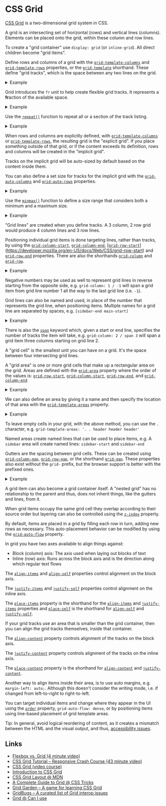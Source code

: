 # CSS Grid

[CSS Grid](https://developer.mozilla.org/en-US/docs/Web/CSS/CSS_Grid_Layout) is a two-dimensional grid system in CSS.

A grid is an intersecting set of horizontal (rows) and vertical lines (columns). Elements can be placed onto the grid, within these column and row lines.

To create a "grid container" use `display: grid` (or `inline-grid`). All direct children become "grid items".

Define rows and columns of a grid with the [`grid-template-columns`](https://developer.mozilla.org/en-US/docs/Web/CSS/grid-template-columns) and [`grid-template-rows`](https://developer.mozilla.org/en-US/docs/Web/CSS/grid-template-rows) properties, or the [`grid-template`](https://developer.mozilla.org/en-US/docs/Web/CSS/grid-template) shorthand. These define "grid tracks", which is the space between any two lines on the grid.

<details><summary>Example</summary>

```css
/* 4x4 grid, where each column track is 150px, and each row track is 50px */
.wrapper {
  display: grid;
  grid-template-columns: 150px 150px 150px 150px;
  grid-template-rows: 50px 50px 50px 50px;
}
```

</details>

Grid introduces the `fr` unit to help create flexible grid tracks. It represents a **fr**action of the available space.

<details><summary>Example</summary>

```css
/* 4 column grid, where all column track are the same size: 1/4 of the container size */
.wrapper {
  display: grid;
  grid-template-columns: 1fr 1fr 1fr 1fr;
}
```

</details>

Use the [`repeat()`](https://developer.mozilla.org/en-US/docs/Web/CSS/repeat) function to repeat all or a section of the track listing.

<details><summary>Example</summary>

```css
/* 4 column grid, where all column track are the same size: 1/4 of the container size */
.wrapper {
  display: grid;
  grid-template-columns: repeat(4, 1fr);
}

/* Same as above */
.wrapper {
  display: grid;
  grid-template-columns: 1fr repeat(1, 1fr 1fr 1fr);
}

/* Same as above */
.wrapper {
  display: grid;
  grid-template-columns: repeat(2, 1fr) 1fr 1fr;
}
```

</details>

When rows and columns are explicitly defined, with [`grid-template-columns`](https://developer.mozilla.org/en-US/docs/Web/CSS/grid-template-columns) or [`grid-template-rows`](https://developer.mozilla.org/en-US/docs/Web/CSS/grid-template-rows), the resulting grid is the "explicit grid". If you place something outside of that grid, or if the content exceeds its definition, rows and columns will be created in the "implicit grid".

Tracks on the implicit grid will be auto-sized by default based on the content inside them.

You can also define a set size for tracks for the implicit grid with the [`grid-auto-columns`](https://developer.mozilla.org/en-US/docs/Web/CSS/grid-auto-columns) and [`grid-auto-rows`](https://developer.mozilla.org/en-US/docs/Web/CSS/grid-auto-rows) properties.

<details><summary>Example</summary>

```css
/* 4 column grid, where all column track are the same size: 1/4 of the container size */
/* Rows in the implicit grid will be 100px tall */
.wrapper {
  display: grid;
  grid-template-columns: repeat(4, 1fr);
  grid-auto-rows: 100px
}
```

</details>

Use the [`minmax()`](https://developer.mozilla.org/en-US/docs/Web/CSS/minmax) function to define a size range that considers both a minimum and a maximum size.

<details><summary>Example</summary>

```css
/* 4 column grid, where all column track are the same size: 1/4 of the container size */
/* Rows in the implicit grid will be at least 100px tall, while having a maximum of its content size */
.wrapper {
  display: grid;
  grid-template-columns: repeat(4, 1fr);
  grid-auto-rows: minmax(100px, auto);
}
```

</details>

"Grid lines" are created when you define tracks. A 3 column, 2 row grid would produce 4 column lines and 3 row lines.

Positioning individual grid items is done targeting lines, rather than tracks, by using the [`grid-column-start`](https://developer.mozilla.org/en-US/docs/Web/CSS/grid-column-start), [`grid-column-end`](https://developer.mozilla.org/en-US/docs/Web/CSS/grid-column-end), [[`grid-row-start`](https://developer.mozilla.org/en-US/docs/Web/CSS/grid-row-start)](https://developer.mozilla.org/en-US/docs/Web/CSS/grid-row-start) and [`grid-row-end`](https://developer.mozilla.org/en-US/docs/Web/CSS/grid-row-end) properties. There are also the shorthands [`grid-column`](https://developer.mozilla.org/en-US/docs/Web/CSS/grid-column) and [`grid-row`](https://developer.mozilla.org/en-US/docs/Web/CSS/grid-row).

<details><summary>Example</summary>

```html
<div class="wrapper">
  <div class="item1">Item 1</div>
  <div class="item2">Item 2</div>
  <div class="item3">Item 3</div>
  <div class="item4">Item 4</div>
</div>
```

```css
.wrapper {
  display: grid;
  grid-template-columns: repeat(3, 1fr);
}

.item1 {
  grid-column-start: 1;
  grid-column-end: 3;
}

.item2 {
  grid-column-start: 3;
  grid-column-end: 4;
  grid-row-start: 1;
  grid-row-end: 3;
}
```

</details>

Negative numbers may be used as well to represent grid lines in reverse starting from the opposite side, e.g. `grid-column: 1 / -1` will span a grid item from grid line number 1 all the way to the last grid line (i.e. `-1`).

Grid lines can also be named and used, in place of the number that represents the grid line, when positioning items. Multiple names for a grid line are separated by spaces, e.g. `[sidebar-end main-start]`

<details><summary>Example</summary>

```css
.wrapper {
  display: grid;
  grid-template-columns: [start] 1fr [middle] 1fr [end];
}

.item1 {
  grid-column: start / middle;
}

.item2 {
  grid-column: middle / end;
}
```

</details>

There is also the [`span`](https://developer.mozilla.org/en-US/docs/Web/CSS/CSS_Grid_Layout/Line-based_Placement_with_CSS_Grid#Using_the_span_keyword) keyword which, given a start or end line, specifies the number of tracks the item will take, e.g. `grid-column: 2 / span 3` will span a grid item three columns starting on grid line 2.

A "grid cell" is the smallest unit you can have on a grid. It's the space between four intersecting grid lines.

A "grid area" is one or more grid cells that make up a rectangular area on the grid. Areas are defined with the [`grid-area`](https://developer.mozilla.org/en-US/docs/Web/CSS/grid-area) property where the order of the values is: [`grid-row-start`](https://developer.mozilla.org/en-US/docs/Web/CSS/grid-row-start), [`grid-column-start`](https://developer.mozilla.org/en-US/docs/Web/CSS/grid-column-start), [`grid-row-end`](https://developer.mozilla.org/en-US/docs/Web/CSS/grid-row-end), and [`grid-column-end`](https://developer.mozilla.org/en-US/docs/Web/CSS/grid-column-end)

<details><summary>Example</summary>

```html
<div class="wrapper">
  <header class="header">Header</header>
  <aside class="sidebar">Sidebar</aside>
  <main class="main">Main</main>
  <footer class="footer">Footer</footer>
</div>
```

```css
/*
  5 column grid, where:
    - The header spans all 5 columns
    - On the next row, the sidebar spans 1 column and the main content the remaining 4 columns
    - And finally, on another row, the footer spans all 5 columns
*/
.wrapper {
  display: grid;
  grid-template-columns: repeat(5, 1fr);
}

.header {
  grid-area: 1 / 1 / 1 / 6;
}

.sidebar {
  grid-area: 2 / 1 / 3 / 2;
}

.main {
  grid-area: 2 / 2 / 3 / 6;
}

.footer {
  grid-area: 3 / 1 / 4 / 6;
}
```

</details>

We can also define an area by giving it a name and then specify the location of that area with the [`grid-template-areas`](https://developer.mozilla.org/en-US/docs/Web/CSS/grid-template-areas) property.

<details><summary>Example</summary>

```html
<div class="wrapper">
  <header class="header">Header</header>
  <aside class="sidebar">Sidebar</aside>
  <main class="main">Main</main>
  <footer class="footer">Footer</footer>
</div>
```

```css
/*
  5 column grid, where:
    - The header spans all 5 columns
    - On the next row, the sidebar spans 1 column and the main content the remaining 4 columns
    - And finally, on another row, the footer spans all 5 columns
*/
.wrapper {
  display: grid;
  grid-template-columns: repeat(5, 1fr);
  grid-template-areas:
    'header header header header header'
    'sidebar main main main main'
    'footer footer footer footer footer';
}

.header {
  grid-area: header;
}

.sidebar {
  grid-area: sidebar;
}

.main {
  grid-area: main;
}

.footer {
  grid-area: footer;
}
```

</details>

To leave empty cells in your grid, with the above method, you can use the `.` character, e.g. `grid-template-areas: '. . header header header'`

Named areas create named lines that can be used to place items, e.g. A `sidebar` area will create named lines: `sidebar-start` and `sidebar-end`

Gutters are the spacing between grid cells. These can be created using [`grid-column-gap`](https://developer.mozilla.org/en-US/docs/Web/CSS/grid-column-gap), [`grid-row-gap`](https://developer.mozilla.org/en-US/docs/Web/CSS/grid-row-gap), or the shorthand [`grid-gap`](https://developer.mozilla.org/en-US/docs/Web/CSS/grid-gap). These properties also exist without the `grid-` prefix, but the browser support is better with the prefixed ones.

<details><summary>Example</summary>

```css
/* A 4 column grid, where there is 20px of space between columns and rows */
.wrapper {
  display: grid;
  grid-template-columns: repeat(4, 1fr);
  column-gap: 20px;
  row-gap: 20px;
}
```

</details>

A grid item can also become a grid container itself. A "nested grid" has no relationship to the parent and thus, does not inherit things, like the gutters and lines, from it.

When grid items occupy the same grid cell they overlap according to their source order but layering can also be controlled using the [`z-index`](https://developer.mozilla.org/en-US/docs/Web/CSS/z-index) property.

By default, items are placed in a grid by filling each row in turn, adding new rows as necessary. This auto-placement behavior can be modified by using the [`grid-auto-flow`](https://developer.mozilla.org/en-US/docs/Web/CSS/grid-auto-flow) property.

In grid you have two axes available to align things against:

* Block (column) axis: The axis used when laying out blocks of text
* Inline (row) axis: Runs across the block axis and is the direction along which regular text flows

The [`align-items`](https://developer.mozilla.org/en-US/docs/Web/CSS/align-items) and [`align-self`](https://developer.mozilla.org/en-US/docs/Web/CSS/align-self) properties control alignment on the block axis.

The [`justify-items`](https://developer.mozilla.org/en-US/docs/Web/CSS/justify-items) and [`justify-self`](https://developer.mozilla.org/en-US/docs/Web/CSS/justify-self) properties control alignment on the inline axis.

The [`place-items`](https://developer.mozilla.org/en-US/docs/Web/CSS/place-items) property is the shorthand for the [`align-items`](https://developer.mozilla.org/en-US/docs/Web/CSS/align-items) and [`justify-items`](https://developer.mozilla.org/en-US/docs/Web/CSS/justify-items) properties and [`place-self`](https://developer.mozilla.org/en-US/docs/Web/CSS/place-self) is the shorthand for [`align-self`](https://developer.mozilla.org/en-US/docs/Web/CSS/align-self) and [`justify-self`](https://developer.mozilla.org/en-US/docs/Web/CSS/justify-self).

If your grid tracks use an area that is smaller than the grid container, then you can align the grid tracks themselves, inside that container.

The [`align-content`](https://developer.mozilla.org/en-US/docs/Web/CSS/align-content) property controls alignment of the tracks on the block axis.

The [`justify-content`](https://developer.mozilla.org/en-US/docs/Web/CSS/justify-content) property controls alignment of the tracks on the inline axis.

The [`place-content`](https://developer.mozilla.org/en-US/docs/Web/CSS/place-content) property is the shorthand for [`align-content`](https://developer.mozilla.org/en-US/docs/Web/CSS/align-content) and [`justify-content`](https://developer.mozilla.org/en-US/docs/Web/CSS/justify-content).

Another way to align items inside their area, is to use auto margins, e.g. `margin-left: auto;`. Although this doesn't consider the writing mode, i.e. if changed from left-to-right to right-to-left.

You can target individual items and change where they appear in the UI using the [`order`](https://developer.mozilla.org/en-US/docs/Web/CSS/order) property, `grid-auto-flow: dense`, or by positioning items using line-based placement of grid template areas.

Tip: In general, avoid logical reordering of content, as it creates a mismatch between the HTML and the visual output, and thus, [accessibility issues](https://developer.mozilla.org/en-US/docs/Web/CSS/CSS_Grid_Layout/CSS_Grid_Layout_and_Accessibility).

## Links

* [Flexbox vs. Grid (4 minute video)](https://university.webflow.com/lesson/flex-vs-grid)
* [CSS Grid Tutorial – Responsive Crash Course (43 minute video)](https://www.youtube.com/watch?v=SPFDLHNm5KQ)
* [CSS Grid (video course)](https://cssgrid.io/)
* [Introduction to CSS Grid](https://mozilladevelopers.github.io/playground/css-grid)
* [CSS Grid Layout @ MDN](https://developer.mozilla.org/en-US/docs/Web/CSS/CSS_Grid_Layout)
* [A Complete Guide to Grid @ CSS Tricks](https://css-tricks.com/snippets/css/complete-guide-grid/)
* [Grid Garden – A game for learning CSS Grid](https://cssgridgarden.com/)
* [GridBugs – A curated list of Grid interop issues](https://github.com/rachelandrew/gridbugs)
* [Grid @ Can I use](https://caniuse.com/#feat=css-grid)
